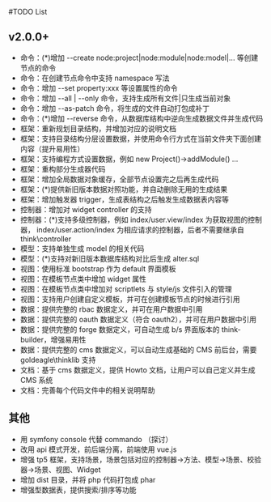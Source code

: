 #TODO List

## v2.0.0+
* 命令：(*)增加 --create node:project|node:module|node:model|... 等创建节点的命令
* 命令：在创建节点命令中支持 namespace 写法
* 命令：增加 --set property:xxx 等设置属性的命令
* 命令：增加 --all | --only 命令，支持生成所有文件|只生成当前对象
* 命令：增加 --as-patch 命令，将生成的文件自动打包成补丁
* 命令：(*)增加 --reverse 命令，从数据库结构中逆向生成数据文件并生成代码
* 框架：重新规划目录结构，并增加对应的说明文档
* 框架：支持目录结构分层设置数据，并使用命令行方式在当前文件夹下面创建内容（提升易用性）
* 框架：支持编程方式设置数据，例如 new Project()->addModule() ...
* 框架：重构部分生成器代码
* 框架：增加全局数据对象缓存，全部节点设置完之后再生成代码
* 框架：(*)提供新旧版本数据对照功能，并自动删除无用的生成结果
* 框架：增加触发器 trigger，生成表结构之后触发生成数据表内容等
* 控制器：增加对 widget controller 的支持
* 控制器：(*)支持多级控制器，例如 index/user.view/index 为获取视图的控制器，
index/user.action/index 为相应请求的控制器，后者不需要继承自 think\controller
* 模型：支持单独生成 model 的相关代码
* 模型：(*)支持对新旧版本数据库结构对比后生成 alter.sql
* 视图：使用标准 bootstrap 作为 default 界面模板
* 视图：在模板节点类中增加 widget 属性
* 视图：在模板节点类中增加对 scriptlets 与 style/js 文件引入的管理
* 视图：支持用户创建自定义模板，并可在创建模板节点的时候进行引用
* 数据：提供完整的 rbac 数据定义，并可在用户数据中引用
* 数据：提供完整的 oauth 数据定义（符合 oauth2），并可在用户数据中引用
* 数据：提供完整的 forge 数据定义，可自动生成 b/s 界面版本的 think-builder，增强易用性
* 数据：提供完整的 cms 数据定义，可以自动生成基础的 CMS 前后台，需要 goldeagle\thinklib 支持
* 文档：基于 cms 数据定义，提供 Howto 文档，让用户可以自己定义并生成 CMS 系统
* 文档：完善每个代码文件中的相关说明帮助

## 其他
* 用 symfony console 代替 commando （探讨）
* 改用 api 模式开发，前后端分离，前端使用 vue.js
* 增强 tp5 框架，支持场景，场景包括对应的控制器->方法、模型->场景、校验器->场景、视图、Widget
* 增加 dist 目录，并将 php 代码打包成 phar
* 增强型数据表，提供搜索/排序等功能